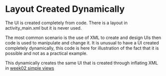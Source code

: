 # Layout Created Dynamically

The UI is created completely from code.  There is a layout in activity_main.xml but it is never used.

The most common scenario is the use of XML to create and design UIs then code is used to manipulate and change it.
It is unusual to have a UI created completely dynamically, this code is here for illustration of
the fact that it is possible and not as a practical example.

This dynamically creates the same UI that is created through inflating XML in [week02 simple views](https://gitlab.com/Android518-2018/week02-simple-views)